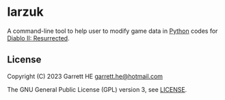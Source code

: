 # larzuk

A command-line tool to help user to modify game data in [Python][1] codes
for [Diablo II: Resurrected][2].

## License

Copyright (C) 2023 Garrett HE <garrett.he@hotmail.com>

The GNU General Public License (GPL) version 3, see [LICENSE](./LICENSE).

[1]: https://python.org

[2]: https://diablo2.blizzard.com
